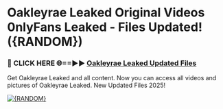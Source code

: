 # Oakleyrae Leaked Original Videos 0nlyFans Leaked - Files Updated! ({RANDOM})

<h3>🔴 CLICK HERE 🌐==►► <a href="https://betterlinks.top/A2PfLJ" rel="nofollow">Oakleyrae Leaked Updated Files</a></h3>

Get Oakleyrae Leaked and all content. Now you can access all videos and pictures of Oakleyrae Leaked. New Updated Files 2025!

[![{RANDOM}](https://i.imgur.com/ppqm5kG.gif)](https://betterlinks.top/A2PfLJ)